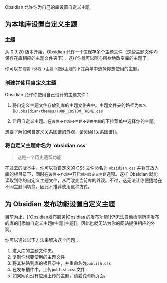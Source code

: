 Obsidian 允许你为自己的库设置自定义主题。

## 为本地库设置自定义主题

### 主题

从 0.9.20 版本开始，Obsidian 允许一个库保存多个主题文件（这些主题文件均保存在库相应的主题文件夹下），这样你就可以随心所欲地改变库的主题了。

你可以在`设置`->`外观`->`主题`->`更换主题`的下拉菜单中选择你想使用的主题。

### 创建并使用自定义主题

Obsidian 允许你使用自己设计的主题文件：

1. 将自定义主题文件存放到库的主题文件夹中。主题文件夹的路径为`库名称/.obsidian/themes/YOUR_CUSTOM_THEME.css`

2. 启用自定义主题。在`设置`->`外观`->`主题`->`更换主题`的下拉菜单中选择你的主题。

想要了解如何自定义关系图谱的外观，请阅读[[关系图谱]]。

### 将自定义主题命名为 'obsidian.css'

> 这是一个历史遗留功能

在过去的版本中，你可以将自定义的 CSS 文件命名为 `obsidian.css` 并将其放入库的根目录下，同时在`设置`->`外观`中开启`使用自定义主题`选项。这样 Obsidian 就能读取到你的自定义主题文件，从而改变当前库的外观。不过，这无法让你便捷地在不同主题间切换，因此不推荐使用这种方式。

## 为 Obsidian 发布功能设置自定义主题

目前为止，[[Obsidian发布服务|Obsidian 的发布功能]]仍无法自动检测所需发布的库的[[添加自定义主题#主题|主题]]，因此也就无法为你的网站提供相应的外观。

你可以通过以下方法来解决这个问题：

1. 进入库的主题文件夹。
2. 复制你想要使用的主题文件
3. 将其粘贴到库的根目录中，并重命名为`publish.css`
4. 在发布插件中，上传`publish.css`文件
5. 如果网页没有应用上传的主题，请尝试刷新页面。
